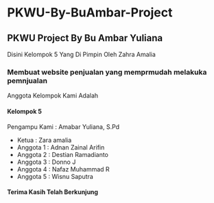 # PKWU-By-BuAmbar-Project
## PKWU Project By Bu Ambar Yuliana 
Disini Kelompok 5 Yang Di Pimpin Oleh Zahra Amalia 
### Membuat website penjualan yang memprmudah melakuka pemnjualan 
Anggota Kelompok Kami Adalah 
#### Kelompok 5
Pengampu Kami : Amabar Yuliana, S.Pd
 - Ketua : Zara amalia
 - Anggota 1 : Adnan Zainal Arifin
 - Anggota 2 : Destian Ramadianto
 - Anggota 3 : Donno J
 - Anggota 4 : Nafaz Muhammad R
 - Anggota 5 : Wisnu Saputra

#### Terima Kasih Telah Berkunjung 
